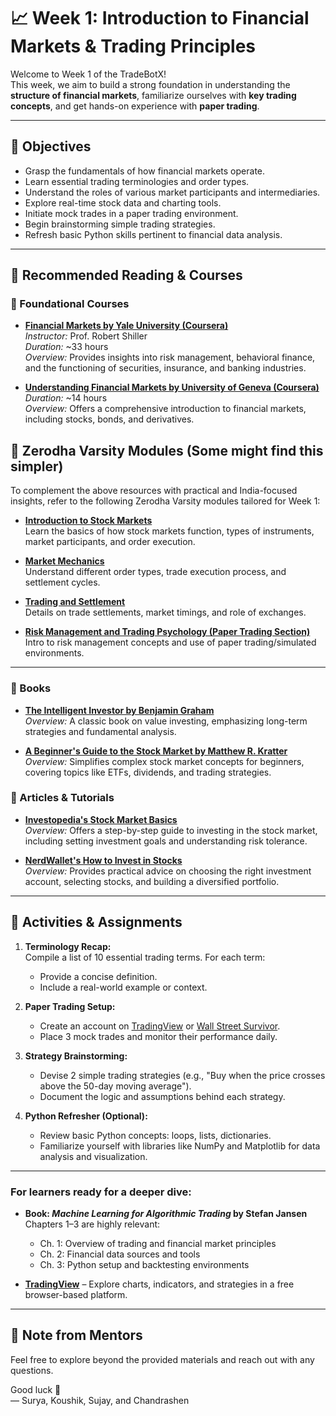# 📈 Week 1: Introduction to Financial Markets & Trading Principles

Welcome to Week 1 of the TradeBotX!  
This week, we aim to build a strong foundation in understanding the **structure of financial markets**, familiarize ourselves with **key trading concepts**, and get hands-on experience with **paper trading**.

---

## 🧠 Objectives

- Grasp the fundamentals of how financial markets operate.
- Learn essential trading terminologies and order types.
- Understand the roles of various market participants and intermediaries.
- Explore real-time stock data and charting tools.
- Initiate mock trades in a paper trading environment.
- Begin brainstorming simple trading strategies.
- Refresh basic Python skills pertinent to financial data analysis.

---

## 📘 Recommended Reading & Courses

### 📗 Foundational Courses

- **[Financial Markets by Yale University (Coursera)](https://www.coursera.org/learn/financial-markets-global)**  
  *Instructor:* Prof. Robert Shiller  
  *Duration:* ~33 hours  
  *Overview:* Provides insights into risk management, behavioral finance, and the functioning of securities, insurance, and banking industries.

- **[Understanding Financial Markets by University of Geneva (Coursera)](https://www.coursera.org/learn/understanding-financial-markets)**  
  *Duration:* ~14 hours  
  *Overview:* Offers a comprehensive introduction to financial markets, including stocks, bonds, and derivatives.

## 📙 Zerodha Varsity Modules (Some might find this simpler)

To complement the above resources with practical and India-focused insights, refer to the following Zerodha Varsity modules tailored for Week 1:

- **[Introduction to Stock Markets](https://zerodha.com/varsity/module/introduction-to-stock-markets/)**  
  Learn the basics of how stock markets function, types of instruments, market participants, and order execution.

- **[Market Mechanics](https://zerodha.com/varsity/module/market-mechanics/)**  
  Understand different order types, trade execution process, and settlement cycles.

- **[Trading and Settlement](https://zerodha.com/varsity/module/trading-and-settlement/)**  
  Details on trade settlements, market timings, and role of exchanges.

- **[Risk Management and Trading Psychology (Paper Trading Section)](https://zerodha.com/varsity/module/risk-management-and-trading-psychology/)**  
  Intro to risk management concepts and use of paper trading/simulated environments.

---
 
### 📘 Books

- **[The Intelligent Investor by Benjamin Graham](https://www.amazon.in/Intelligent-Investor-Definitive-Value-Investing/dp/0062312685)**  
  *Overview:* A classic book on value investing, emphasizing long-term strategies and fundamental analysis.

- **[A Beginner's Guide to the Stock Market by Matthew R. Kratter](https://www.amazon.in/Beginners-Guide-Stock-Market/dp/1099617200)**  
  *Overview:* Simplifies complex stock market concepts for beginners, covering topics like ETFs, dividends, and trading strategies.

### 📘 Articles & Tutorials

- **[Investopedia's Stock Market Basics](https://www.investopedia.com/articles/basics/06/invest1000.asp)**  
  *Overview:* Offers a step-by-step guide to investing in the stock market, including setting investment goals and understanding risk tolerance.

- **[NerdWallet's How to Invest in Stocks](https://www.nerdwallet.com/article/investing/how-to-invest-in-stocks)**  
  *Overview:* Provides practical advice on choosing the right investment account, selecting stocks, and building a diversified portfolio.

---


## 🧪 Activities & Assignments

1. **Terminology Recap:**  
   Compile a list of 10 essential trading terms. For each term:  
   - Provide a concise definition.  
   - Include a real-world example or context.

2. **Paper Trading Setup:**  
   - Create an account on [TradingView](https://www.tradingview.com/) or [Wall Street Survivor](https://www.wallstreetsurvivor.com/).  
   - Place 3 mock trades and monitor their performance daily.

3. **Strategy Brainstorming:**  
   - Devise 2 simple trading strategies (e.g., "Buy when the price crosses above the 50-day moving average").  
   - Document the logic and assumptions behind each strategy.

4. **Python Refresher (Optional):**  
   - Review basic Python concepts: loops, lists, dictionaries.  
   - Familiarize yourself with libraries like NumPy and Matplotlib for data analysis and visualization.

---

### For learners ready for a deeper dive:

- **Book: *Machine Learning for Algorithmic Trading* by Stefan Jansen**  
  Chapters 1–3 are highly relevant:  
  - Ch. 1: Overview of trading and financial market principles  
  - Ch. 2: Financial data sources and tools  
  - Ch. 3: Python setup and backtesting environments  

- **[TradingView](https://www.tradingview.com/)** – Explore charts, indicators, and strategies in a free browser-based platform.

---

## 🙌 Note from Mentors

Feel free to explore beyond the provided materials and reach out with any questions.

Good luck 🚀  
— Surya, Koushik, Sujay, and Chandrashen
